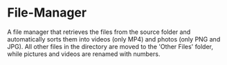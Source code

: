 # File-Manager
A file manager that retrieves the files from the source folder and automatically sorts them into videos (only MP4) and photos (only PNG and JPG). All other files in the directory are moved to the 'Other Files' folder, while pictures and videos are renamed with numbers.
